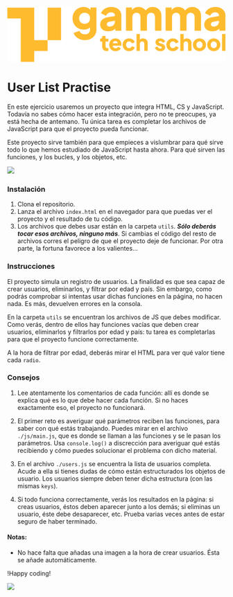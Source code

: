 ![Logo de GammaTech School](./assets/Logo_Yellow.png)

# User List Practise
En este ejercicio usaremos un proyecto que integra HTML, CS y JavaScript. Todavía no sabes cómo hacer esta integración, pero no te preocupes, ya está hecha de antemano. Tu única tarea es completar los archivos de JavaScript para que el proyecto pueda funcionar.

Este proyecto sirve también para que empieces a vislumbrar para qué sirve todo lo que hemos estudiado de JavaScript hasta ahora. Para qué sirven las funciones, y los bucles, y los objetos, etc.

![](https://media.giphy.com/media/V2ojLo7PvhVug/giphy.gif)

### Instalación
1. Clona el repositorio.
2. Lanza el archivo `index.html` en el navegador para que puedas ver el proyecto y el resultado de tu código.
3. Los archivos que debes usar están en la carpeta `utils`. **_Sólo deberás tocar esos archivos, ninguno más_**. Si cambias el código del resto de archivos corres el peligro de que el proyecto deje de funcionar. Por otra parte, la fortuna favorece a los valientes...

### Instrucciones
El proyecto simula un registro de usuarios. La finalidad es que sea capaz de crear usuarios, eliminarlos, y filtrar por edad y país. Sin embargo, como podrás comprobar si intentas usar dichas funciones en la página, no hacen nada. Es más, devuelven errores en la consola.

En la carpeta `utils` se encuentran los archivos de JS que debes modificar. Como verás, dentro de ellos hay funciones vacías que deben crear usuarios, eliminarlos y filtrarlos por edad y país: tu tarea es completarlas para que el proyecto funcione correctamente.

A la hora de filtrar por edad, deberás mirar el HTML para ver qué valor tiene cada `radio`.

### Consejos
1. Lee atentamente los comentarios de cada función: allí es donde se explica qué es lo que debe hacer cada función. Si no haces exactamente eso, el proyecto no funcionará.

2. El primer reto es averiguar qué parámetros reciben las funciones, para saber con qué estás trabajando. Puedes mirar en el archivo `./js/main.js`, que es donde se llaman a las funciones y se le pasan los parámetros. Usa `console.log()` a discrección para averiguar qué estás recibiendo y cómo puedes solucionar el problema con dicho material.

3. En el archivo `./users.js` se encuentra la lista de usuarios completa. Acude a ella si tienes dudas de cómo están estructurados los objetos de usuario. Los usuarios siempre deben tener dicha estructura (con las mismas `keys`).

4. Si todo funciona correctamente, verás los resultados en la página: si creas usuarios, éstos deben aparecer junto a los demás; si eliminas un usuario, éste debe desaparecer, etc. Prueba varias veces antes de estar seguro de haber terminado.

#### Notas:
- No hace falta que añadas una imagen a la hora de crear usuarios. Ésta se añade automáticamente.

!Happy coding!

![](https://media.giphy.com/media/3oAt2dA6LxMkRrGc0g/giphy.gif)